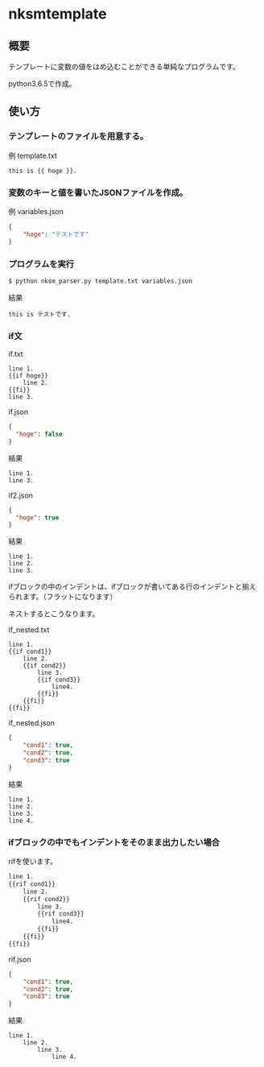 # nksmtemplate

## 概要

テンプレートに変数の値をはめ込むことができる単純なプログラムです。

python3.6.5で作成。

## 使い方

### テンプレートのファイルを用意する。

例 template.txt
```
this is {{ hoge }}.
```

### 変数のキーと値を書いたJSONファイルを作成。

例 variables.json
```json
{
    "hoge": "テストです"
}
```

### プログラムを実行

```sh
$ python nksm_parser.py template.txt variables.json
```

結果
```
this is テストです.
```

### if文

if.txt 
```
line 1.
{{if hoge}}
    line 2.
{{fi}}
line 3.
```
if.json
```json
{
  "hoge": false
}
```
結果
```
line 1.
line 3.
```

if2.json
```json
{
  "hoge": true
}
```

結果
```
line 1.
line 2.
line 3.
```
ifブロックの中のインデントは、ifブロックが書いてある行のインデントと揃えられます。（フラットになります）

ネストするとこうなります。

if_nested.txt
```
line 1.
{{if cond1}}
    line 2.
    {{if cond2}}
        line 3.
        {{if cond3}}
            line4.
        {{fi}}
    {{fi}}
{{fi}}
```
if_nested.json
```json
{
    "cond1": true,
    "cond2": true,
    "cond3": true
}
```
結果
```
line 1.
line 2.
line 3.
line 4.
```

### ifブロックの中でもインデントをそのまま出力したい場合

rifを使います。
```rif.txt
line 1.
{{rif cond1}}
    line 2.
    {{rif cond2}}
        line 3.
        {{rif cond3}}
            line4.
        {{fi}}
    {{fi}}
{{fi}}
```
rif.json
```json
{
    "cond1": true,
    "cond2": true,
    "cond3": true
}
```
結果
```
line 1.
    line 2.
        line 3.
            line 4.
```

